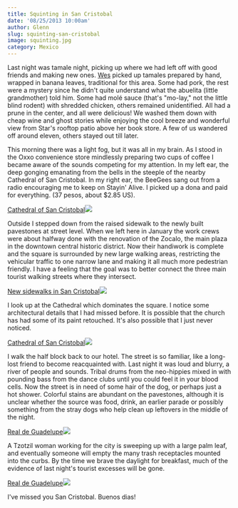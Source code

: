 ```yaml
---
title: Squinting in San Cristobal
date: '08/25/2013 10:00am'
author: Glenn
slug: squinting-san-cristobal
image: squinting.jpg
category: Mexico
---
```

Last night was tamale night, picking up where we had left off with good friends and making new ones. [Wes][1] picked up tamales prepared by hand, wrapped in banana leaves, traditional for this area. Some had pork, the rest were a mystery since he didn't quite understand what the abuelita (little grandmother) told him. Some had molé sauce (that's "mo-lay," not the little blind rodent) with shredded chicken, others remained unidentified. All had a prune in the center, and all were delicious! We washed them down with cheap wine and ghost stories while enjoying the cool breeze and wonderful view from Star's rooftop patio above her book store. A few of us wandered off around eleven, others stayed out till later.

This morning there was a light fog, but it was all in my brain. As I stood in the Oxxo convenience store mindlessly preparing two cups of coffee I became aware of the sounds competing for my attention. In my left ear, the deep gonging emanating from the bells in the steeple of the nearby Cathedral of San Cristobal. In my right ear, the BeeGees sang out from a radio encouraging me to keep on Stayin' Alive. I picked up a dona and paid for everything. (37 pesos, about $2.85 US).

[Cathedral of San Cristobal![](http://farm3.staticflickr.com/2842/9589231793_aa290d9814_z.jpg)](http://www.flickr.com/photos/48315294@N00/9589231793/)

Outside I stepped down from the raised sidewalk to the newly built pavestones at street level. When we left here in January the work crews were about halfway done with the renovation of the Zocalo, the main plaza in the downtown central historic district. Now their handiwork is complete and the square is surrounded by new large walking areas, restricting the vehicular traffic to one narrow lane and making it all much more pedestrian friendly. I have a feeling that the goal was to better connect the three main tourist walking streets where they intersect.

[New sidewalks in San Cristobal![](http://farm8.staticflickr.com/7337/9589218257_86fd2f0797_z.jpg)](http://www.flickr.com/photos/48315294@N00/9589218257)

I look up at the Cathedral which dominates the square. I notice some architectural details that I had missed before. It is possible that the church has had some of its paint retouched. It's also possible that I just never noticed.

[Cathedral of San Cristobal![](http://farm3.staticflickr.com/2871/9592022802_fe166e3e78_z.jpg)](http://www.flickr.com/photos/48315294@N00/9592022802)

I walk the half block back to our hotel. The street is so familiar, like a long-lost friend to become reacquainted with. Last night it was loud and blurry, a river of people and sounds. Tribal drums from the neo-hippies mixed in with pounding bass from the dance clubs until you could feel it in your blood cells. Now the street is in need of some hair of the dog, or perhaps just a hot shower. Colorful stains are abundant on the pavestones, although it is unclear whether the source was food, drink, an earlier parade or possibly something from the stray dogs who help clean up leftovers in the middle of the night.

[Real de Guadelupe![](http://farm3.staticflickr.com/2862/9592038142_b2c21dd813_z.jpg)](http://www.flickr.com/photos/48315294@N00/9592038142)

A Tzotzil woman working for the city is sweeping up with a large palm leaf, and eventually someone will empty the many trash receptacles mounted into the curbs. By the time we brave the daylight for breakfast, much of the evidence of last night's tourist excesses will be gone.

[Real de Guadelupe![](http://farm6.staticflickr.com/5470/9592041202_ae6a58ac77_z.jpg)](http://www.flickr.com/photos/48315294@N00/9592041202)

I've missed you San Cristobal. Buenos dias!

[1]: http://johnnyvagabond.com "Johnny Vagabond"